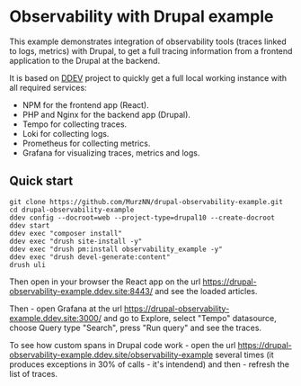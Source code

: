 # Observability with Drupal example

This example demonstrates integration of observability tools (traces linked to
logs, metrics) with Drupal, to get a full tracing information from a frontend
application to the Drupal at the backend.

It is based on [DDEV](https://ddev.readthedocs.io/) project to quickly get a full
local working instance with all required services:
- NPM for the frontend app (React).
- PHP and Nginx for the backend app (Drupal).
- Tempo for collecting traces.
- Loki for collecting logs.
- Prometheus for collecting metrics.
- Grafana for visualizing traces, metrics and logs.

## Quick start

```
git clone https://github.com/MurzNN/drupal-observability-example.git
cd drupal-observability-example
ddev config --docroot=web --project-type=drupal10 --create-docroot
ddev start
ddev exec "composer install"
ddev exec "drush site-install -y"
ddev exec "drush pm:install observability_example -y"
ddev exec "drush devel-generate:content"
drush uli
```

Then open in your browser the React app on the url
https://drupal-observability-example.ddev.site:8443/
and see the loaded articles.

Then - open Grafana at the url
https://drupal-observability-example.ddev.site:3000/
and go to Explore, select "Tempo" datasource, choose Query type "Search", press "Run query" and see the traces.

To see how custom spans in Drupal code work - open the url
https://drupal-observability-example.ddev.site/observability-example
several times (it produces exceptions in 30% of calls - it's intendend)
and then - refresh the list of traces.
